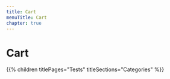```yaml
---
title: Cart
menuTitle: Cart
chapter: true
---
```


# Cart

{{% children titlePages="Tests" titleSections="Categories" %}}
